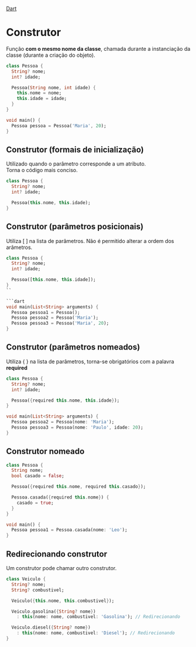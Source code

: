 [Dart](https://github.com/leofds/flutter-class/blob/master/dart/dart.md)

# Construtor

Função **com o mesmo nome da classe**, chamada durante a instanciação da classe (durante a criação do objeto).

```dart
class Pessoa {
  String? nome;
  int? idade;

  Pessoa(String nome, int idade) {
    this.nome = nome;
    this.idade = idade;
  }
}
```

```dart
void main() {
  Pessoa pessoa = Pessoa('Maria', 20);
}
```

## Construtor (formais de inicialização)

Utilizado quando o parâmetro corresponde a um atributo.\
Torna o código mais conciso.

```dart
class Pessoa {
  String? nome;
  int? idade;

  Pessoa(this.nome, this.idade);
}
```

## Construtor (parâmetros posicionais)

Utiliza [ ] na lista de parâmetros. Não é permitido alterar a ordem dos arâmetros.

```dart
class Pessoa {
  String? nome;
  int? idade;

  Pessoa([this.nome, this.idade]);
}
``

```dart
void main(List<String> arguments) {
  Pessoa pessoa1 = Pessoa();
  Pessoa pessoa2 = Pessoa('Maria');
  Pessoa pessoa3 = Pessoa('Maria', 20);
}
```

## Construtor (parâmetros nomeados)

Utiliza { } na lista de parâmetros, torna-se obrigatórios com a palavra **required**

```dart
class Pessoa {
  String? nome;
  int? idade;

  Pessoa({required this.nome, this.idade});
}
```

```dart
void main(List<String> arguments) {
  Pessoa pessoa2 = Pessoa(nome: 'Maria');
  Pessoa pessoa3 = Pessoa(nome: 'Paulo', idade: 20);
}
```

## Construtor nomeado

```dart
class Pessoa {
  String nome;
  bool casado = false;

  Pessoa({required this.nome, required this.casado});

  Pessoa.casada({required this.nome}) {
    casado = true;
  }
}
```

```dart
void main() {
  Pessoa pessoa1 = Pessoa.casada(nome: 'Leo');
}
```

## Redirecionando construtor

Um construtor pode chamar outro construtor.

```dart
class Veiculo {
  String? nome;
  String? combustivel;

  Veiculo({this.nome, this.combustivel});

  Veiculo.gasolina({String? nome}) 
    : this(nome: nome, combustivel: 'Gasolina'); // Redirecionando

  Veiculo.diesel({String? nome}) 
    : this(nome: nome, combustivel: 'Diesel'); // Redirecionando
}
```
